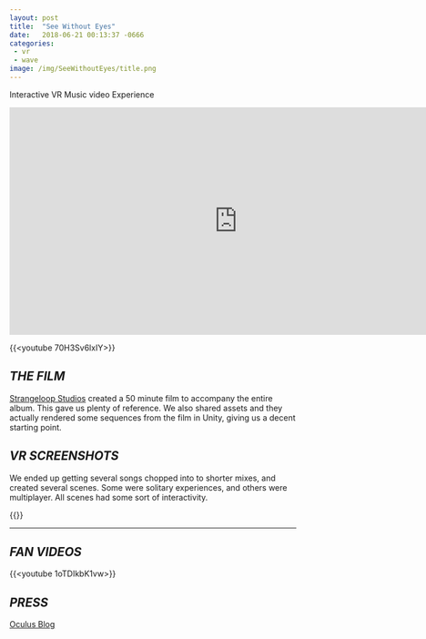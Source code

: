 ```yaml
---
layout: post
title:  "See Without Eyes"
date:   2018-06-21 00:13:37 -0666
categories: 
 - vr
 - wave
image: /img/SeeWithoutEyes/title.png
---
```


Interactive VR Music video Experience
<!--more-->


<iframe width="800" height="400" src="https://www.youtube.com/embed/70H3Sv6lxIY" frameborder="0" allow="autoplay; encrypted-media" allowfullscreen></iframe>

{{<youtube 70H3Sv6lxIY>}}

## *THE FILM*

[Strangeloop Studios](https://www.strangeloop-studios.com/) created a 50 minute film to accompany the entire album. This gave us plenty of reference. We also shared assets and they actually rendered some sequences from the film in Unity, giving us a decent starting point. 

## *VR SCREENSHOTS*

We ended up getting several songs chopped into to shorter mixes, and created several scenes. Some were solitary experiences, and others were multiplayer. All scenes had some sort of interactivity. 


{{<gallery SeeWithoutEyes >}}

---
## *FAN VIDEOS* 

{{<youtube 1oTDIkbK1vw>}}
## *PRESS* 

[Oculus Blog](https://www.oculus.com/blog/a-new-sensation-the-glitch-mob-brings-see-without-eyes-to-thewavevr-on-rift/)




